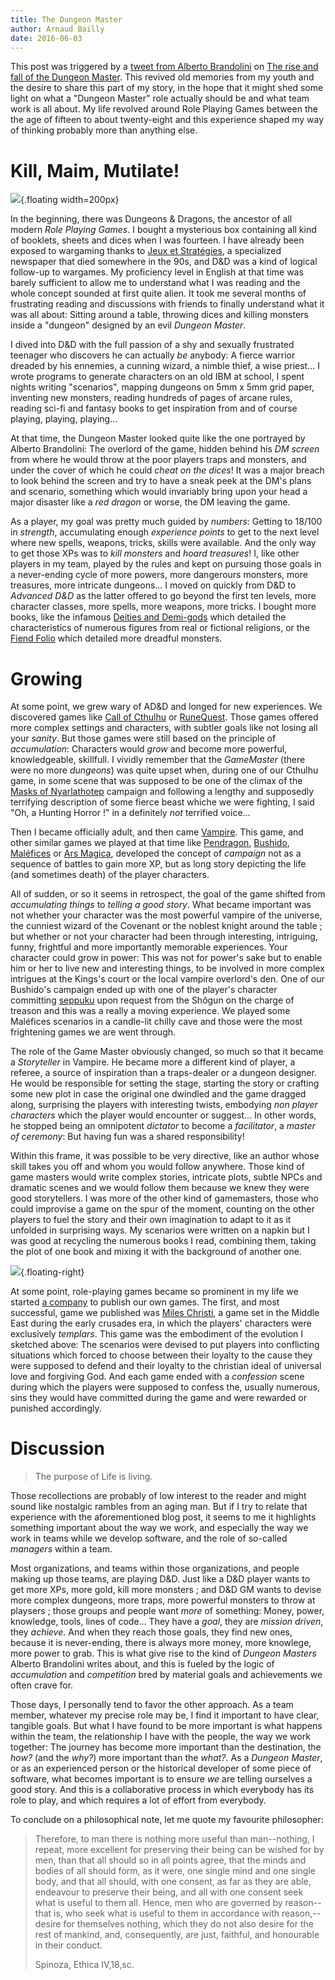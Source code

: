 ```yaml
---
title: The Dungeon Master 
author: Arnaud Bailly 
date: 2016-06-03
---
```


This post was triggered by a [tweet from Alberto Brandolini](https://twitter.com/ziobrando/status/737619202538758145) on  [The rise and fall of the Dungeon Master](https://medium.com/@ziobrando/the-rise-and-fall-of-the-dungeon-master-c2d511eed12f#.erkso3y88). This revived old memories from my youth and the desire to share this part of my story, in the hope that it might shed some light on what a "Dungeon Master" role actually should be and what team work is all about. My life revolved around Role Playing Games between the the age of fifteen to about twenty-eight and this experience shaped my way of thinking probably more than anything else.

# Kill, Maim, Mutilate!

![](https://upload.wikimedia.org/wikipedia/en/3/32/D%26D_Basic_Rules_1981.jpg){.floating width=200px}

In the beginning, there was Dungeons & Dragons, the ancestor of all modern *Role Playing Games*. I bought a mysterious box containing all kind of booklets, sheets and dices when I was fourteen. I have already been exposed to wargaming thanks to [Jeux et Stratégies](https://fr.wikipedia.org/wiki/Jeux_et_Strat%C3%A9gie), a specialized newspaper that died somewhere in the 90s, and D&D was a kind of logical follow-up to wargames. My proficiency level in English at that time was barely sufficient to allow me to understand what I was reading and the whole concept sounded at first quite alien. It took me several months of frustrating reading and discussions with friends to finally understand what it was all about: Sitting around a table, throwing dices and killing monsters inside a "dungeon" designed by an evil *Dungeon Master*.

I dived into D&D with the full passion of a shy and sexually frustrated teenager who discovers he can actually *be* anybody: A fierce warrior dreaded by his ennemies, a cunning wizard, a nimble thief, a wise priest... I wrote programs to generate characters on an old IBM at school, I spent nights writing "scenarios", mapping dungeons on 5mm x 5mm grid paper, inventing new monsters, reading hundreds of pages of arcane rules, reading sci-fi and fantasy books to get inspiration from and of course playing, playing, playing...

At that time, the Dungeon Master looked quite like the one portrayed by Alberto Brandolini: The overlord of the game, hidden behind his *DM screen* from where he would throw at the poor players traps and monsters, and under the cover of which he could *cheat on the dices*! It was a major breach to look behind the screen and try to have a sneak peek at the DM's plans and scenario, something which would invariably bring upon your head a major disaster like a *red dragon* or worse, the DM leaving the game.

As a player, my goal was pretty much guided by *numbers*: Getting to 18/100 in *strength*, accumulating enough *experience points* to get to the next level where new spells, weapons, tricks, skills were available. And the only way to get those XPs was to *kill monsters* and *hoard treasures*! I, like other players in my team, played by the rules and kept on pursuing those goals in a never-ending cycle of more powers, more dangerours monsters, more treasures, more intricate dungeons... I moved on quickly from D&D to *Advanced D&D* as the latter offered to go beyond the first ten levels, more character classes, more spells, more weapons, more tricks. I bought more books, like the infamous [Deities and Demi-gods](https://en.wikipedia.org/wiki/Deities_%26_Demigods#2nd_Edition_Advanced_Dungeons_.26_Dragons) which detailed the characteristics of numerous figures from real or fictional religions, or the [Fiend Folio](https://en.wikipedia.org/wiki/Fiend_Folio) which detailed more dreadful monsters.

# Growing

At some point, we grew wary of AD&D and longed for new experiences. We discovered games like [Call of Cthulhu](https://en.wikipedia.org/wiki/Call_of_Cthulhu_%28role-playing_game%29) or [RuneQuest](https://en.wikipedia.org/wiki/RuneQuest). Those games offered more complex settings and characters, with subtler goals like not losing all your *sanity*. But those games were still based on the principle of *accumulation*: Characters would *grow* and become more powerful, knowledgeable, skillfull. I vividly remember that the *GameMaster* (there were no more *dungeons*) was quite upset when, during one of our Cthulhu game, in some scene that was supposed to be one of the climax of the [Masks of Nyarlathotep](https://index.rpg.net/display-entry.phtml?mainid=829&editionid=1045) campaign and following a lengthy and supposedly terrifying description of some fierce beast whiche we were fighting, I said "Oh, a Hunting Horror !" in a definitely *not* terrified voice...

Then I became officially adult, and then came [Vampire](https://en.wikipedia.org/wiki/Vampire:_The_Masquerade). This game, and other similar games we played at that time like [Pendragon](https://en.wikipedia.org/wiki/Pendragon_%28role-playing_game%29), [Bushido](https://en.wikipedia.org/wiki/Bushido_%28role-playing_game%29), [Maléfices](https://en.wikipedia.org/wiki/Mal%C3%A9fices) or [Ars Magica](https://en.wikipedia.org/wiki/Ars_Magica), developed the concept of *campaign* not as a sequence of battles to gain more XP, but as long story depicting the life (and sometimes death) of the player characters.

All of sudden, or so it seems in retrospect, the goal of the game shifted from *accumulating things* to *telling a good story*. What became important was not whether your character was the most powerful vampire of the universe, the cunniest wizard of the Covenant or the noblest knight around the table ; but whether or not your character had been through interesting, intriguing, funny, frightful and more importantly memorable experiences. Your character could grow in power: This was not for power's sake but to enable him or her to live new and interesting things, to be involved in more complex intrigues at the Kings's court or the local vampire overlord's den. One of our Bushido's campaign ended up with one of the player's character committing [seppuku](https://en.wikipedia.org/wiki/Seppuku) upon request from the Shôgun on the charge of treason and this was a really a moving experience. We played some Maléfices scenarios in a candle-lit chilly cave and those were the most frightening games we are went through.

The role of the Game Master obviously changed, so much so that it became a *Storyteller* in Vampire. He became more a different kind of player, a referee, a source of inspiration than a traps-dealer or a dungeon designer. He would be responsible for setting the stage, starting the story or crafting some new plot in case the original one dwindled and the game dragged along, surprising the players with interesting twists, embodying *non player characters* which the player would encounter or suggest... In other words, he stopped being an omnipotent *dictator* to become a *facilitator*, a *master of ceremony*: But having fun was a shared responsibility!

Within this frame, it was possible to be very directive, like an author whose skill takes you off and whom you would follow anywhere. Those kind of game masters would write complex stories, intricate plots, subtle NPCs and dramatic scenes and we would follow them because we knew they were good storytellers. I was more of the other kind of gamemasters, those who could improvise a game on the spur of the moment, counting on the other players to fuel the story and their own imagination to adapt to it as it unfolded in surprising ways. My scenarios were written on a napkin but I was good at recycling the numerous books I read, combining them, taking the plot of one book and mixing it with the background of another one. 

![](http://www.legrog.org/visuels/gammes/288.jpg){.floating-right}

At some point, role-playing games became so prominent in my life we started [a company](https://rpggeek.com/rpgpublisher/11284/sarl-sans-peur-et-sans-reproche) to publish our own games. The first, and most successful, game we published was [Miles Christi](https://fr.wikipedia.org/wiki/Miles_Christi), a game set in the Middle East during the early crusades era, in which the players' characters were exclusively *templars*. This game was the embodiment of the evolution I sketched above: The scenarios were devised to put players into conflicting situations which forced to choose between their loyalty to the cause they were supposed to defend and their loyalty to the christian ideal of universal love and forgiving God. And each game ended with a *confession* scene during which the players were supposed to confess the, usually numerous, sins they would have committed during the game and were rewarded or punished accordingly.

# Discussion

> The purpose of Life is living.

Those recollections are probably of low interest to the reader and might sound like nostalgic rambles from an aging man. But if I try to relate that experience with the aforementioned blog post, it seems to me it highlights something important about the way we work, and especially the way we work in teams while we develop software, and the role of so-called *managers* within a team.

Most organizations, and teams within those organizations, and people making up those teams, are playing D&D. Just like a D&D player wants to get more XPs, more gold, kill more monsters ; and D&D GM wants to devise more complex dungeons, more traps, more powerful monsters to throw at playsers ; those groups and people want *more* of something: Money, power, knowledge, tools, lines of code... They have a *goal*, they are *mission driven*, they *achieve*. And when they reach those goals, they find new ones, because it is never-ending, there is always more money, more knowlege, more power to grab. This is what give rise to the kind of *Dungeon Masters* Alberto Brandolini writes about, and this is fueled by the logic of *accumulation* and *competition* bred by material goals and achievements we often crave for.

Those days, I personally tend to favor the other approach. As a team member, whatever my precise role may be, I find it important to have clear, tangible goals. But what I have found to be more important is what happens within the team, the relationship I have with the people, the way we work together: The journey has become more important than the destination, the *how?* (and the *why?*) more important than the *what?*. As a *Dungeon Master*, or as an experienced person or the historical developer of some piece of software, what becomes important is to ensure *we* are telling ourselves a good story. And this is a collaborative process in which everybody has its role to play, and which requires a lot of effort from everybody.

To conclude on a philosophical note, let me quote my favourite philosopher:

> Therefore, to man there is nothing more useful than man--nothing, I repeat, more excellent for preserving their being can be wished for by men, than that all should so in all points agree, that the minds and bodies of all should form, as it were, one single mind and one single body, and that all should, with one consent, as far as they are able, endeavour to preserve their being, and all with one consent seek what is useful to them all. Hence, men who are governed by reason--that is, who seek what is useful to them in accordance with reason,--desire for themselves nothing, which they do not also desire for the rest of mankind, and, consequently, are just, faithful, and honourable in their conduct.
>
> Spinoza, Ethica IV,18,sc.
